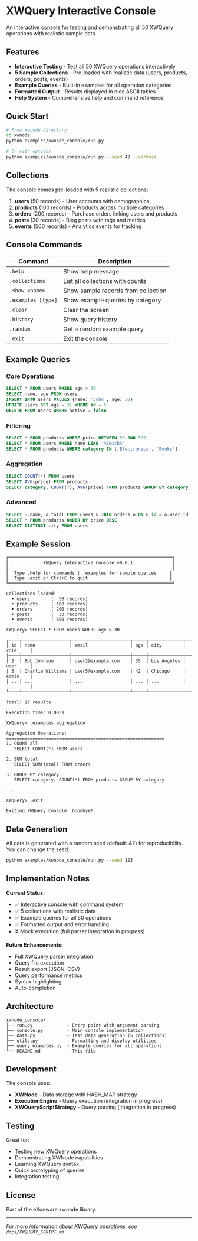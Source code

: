 # XWQuery Interactive Console

An interactive console for testing and demonstrating all 50 XWQuery operations with realistic sample data.

## Features

- **Interactive Testing** - Test all 50 XWQuery operations interactively
- **5 Sample Collections** - Pre-loaded with realistic data (users, products, orders, posts, events)
- **Example Queries** - Built-in examples for all operation categories
- **Formatted Output** - Results displayed in nice ASCII tables
- **Help System** - Comprehensive help and command reference

## Quick Start

```bash
# From xwnode directory
cd xwnode
python examples/xwnode_console/run.py

# Or with options
python examples/xwnode_console/run.py --seed 42 --verbose
```

## Collections

The console comes pre-loaded with 5 realistic collections:

1. **users** (50 records) - User accounts with demographics
2. **products** (100 records) - Products across multiple categories  
3. **orders** (200 records) - Purchase orders linking users and products
4. **posts** (30 records) - Blog posts with tags and metrics
5. **events** (500 records) - Analytics events for tracking

## Console Commands

| Command | Description |
|---------|-------------|
| `.help` | Show help message |
| `.collections` | List all collections with counts |
| `.show <name>` | Show sample records from collection |
| `.examples [type]` | Show example queries by category |
| `.clear` | Clear the screen |
| `.history` | Show query history |
| `.random` | Get a random example query |
| `.exit` | Exit the console |

## Example Queries

### Core Operations
```sql
SELECT * FROM users WHERE age > 30
SELECT name, age FROM users
INSERT INTO users VALUES {name: 'John', age: 30}
UPDATE users SET age = 31 WHERE id = 5
DELETE FROM users WHERE active = false
```

### Filtering
```sql
SELECT * FROM products WHERE price BETWEEN 50 AND 500
SELECT * FROM users WHERE name LIKE '%Smith%'
SELECT * FROM products WHERE category IN ['Electronics', 'Books']
```

### Aggregation
```sql
SELECT COUNT(*) FROM users
SELECT AVG(price) FROM products
SELECT category, COUNT(*), AVG(price) FROM products GROUP BY category
```

### Advanced
```sql
SELECT u.name, o.total FROM users u JOIN orders o ON u.id = o.user_id
SELECT * FROM products ORDER BY price DESC
SELECT DISTINCT city FROM users
```

## Example Session

```
╔══════════════════════════════════════════════════════════════╗
║             XWQuery Interactive Console v0.0.1               ║
║                                                              ║
║  Type .help for commands | .examples for sample queries     ║
║  Type .exit or Ctrl+C to quit                               ║
╚══════════════════════════════════════════════════════════════╝

Collections loaded:
  • users        (  50 records)
  • products     ( 100 records)
  • orders       ( 200 records)
  • posts        (  30 records)
  • events       ( 500 records)

XWQuery> SELECT * FROM users WHERE age > 30

┌────┬──────────────────┬──────────────────────┬─────┬─────────────┬──────────┐
│ id │ name             │ email                │ age │ city        │ role     │
├────┼──────────────────┼──────────────────────┼─────┼─────────────┼──────────┤
│ 2  │ Bob Johnson      │ user2@example.com    │ 35  │ Los Angeles │ user     │
│ 5  │ Charlie Williams │ user5@example.com    │ 42  │ Chicago     │ admin    │
│ ...│ ...              │ ...                  │ ... │ ...         │ ...      │
└────┴──────────────────┴──────────────────────┴─────┴─────────────┴──────────┘

Total: 15 results

Execution time: 0.003s

XWQuery> .examples aggregation

Aggregation Operations:
============================================================
1. COUNT all
   SELECT COUNT(*) FROM users

2. SUM total
   SELECT SUM(total) FROM orders

3. GROUP BY category
   SELECT category, COUNT(*) FROM products GROUP BY category

...

XWQuery> .exit

Exiting XWQuery Console. Goodbye!
```

## Data Generation

All data is generated with a random seed (default: 42) for reproducibility. You can change the seed:

```bash
python examples/xwnode_console/run.py --seed 123
```

## Implementation Notes

**Current Status:**
- ✅ Interactive console with command system
- ✅ 5 collections with realistic data
- ✅ Example queries for all 50 operations
- ✅ Formatted output and error handling
- ⏳ Mock execution (full parser integration in progress)

**Future Enhancements:**
- Full XWQuery parser integration
- Query file execution
- Result export (JSON, CSV)
- Query performance metrics
- Syntax highlighting
- Auto-completion

## Architecture

```
xwnode_console/
├── run.py             - Entry point with argument parsing
├── console.py         - Main console implementation
├── data.py            - Test data generation (5 collections)
├── utils.py           - Formatting and display utilities
├── query_examples.py  - Example queries for all operations
└── README.md          - This file
```

## Development

The console uses:
- **XWNode** - Data storage with HASH_MAP strategy
- **ExecutionEngine** - Query execution (integration in progress)
- **XWQueryScriptStrategy** - Query parsing (integration in progress)

## Testing

Great for:
- Testing new XWQuery operations
- Demonstrating XWNode capabilities
- Learning XWQuery syntax
- Quick prototyping of queries
- Integration testing

## License

Part of the eXonware xwnode library.

---

*For more information about XWQuery operations, see `docs/XWQUERY_SCRIPT.md`*

